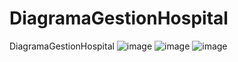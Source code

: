 # DiagramaGestionHospital
DiagramaGestionHospital
![image](https://github.com/Santiagote/DiagramaGestionHospital/assets/166523273/0aaacde3-0c7e-4a56-9129-6f63e6918459)
![image](https://github.com/Santiagote/DiagramaGestionHospital/assets/166523273/1fbca436-8b9f-4f59-89e1-0dbe902c4f3f)
![image](https://github.com/Santiagote/DiagramaGestionHospital/assets/166523273/fe8a6e39-9926-4235-a2ce-b5736a2410c8)

